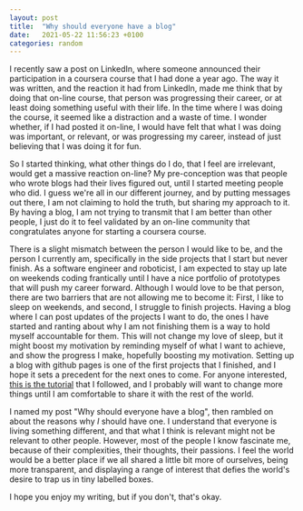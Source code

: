 ```yaml
---
layout: post
title:  "Why should everyone have a blog"
date:   2021-05-22 11:56:23 +0100
categories: random
---
```


I recently saw a post on LinkedIn, where someone announced their participation in a coursera course that I had done a year ago. The way it was written, and the reaction it had from LinkedIn, made me think that by doing that on-line course, that person was progressing their career, or at least doing something useful with their life. In the time where I was doing the course, it seemed like a distraction and a waste of time. I wonder whether, if I had posted it on-line, I would have felt that what I was doing was important, or relevant, or was progressing my career, instead of just believing that I was doing it for fun. 

So I started thinking, what other things do I do, that I feel are irrelevant, would get a massive reaction on-line? My pre-conception was that people who wrote blogs had their lives figured out, until I started meeting people who did. I guess we're all in our different journey, and by putting messages out there, I am not claiming to hold the truth, but sharing my approach to it. By having a blog, I am not trying to transmit that I am better than other people, I just do it to feel validated by an on-line community that congratulates anyone for starting a coursera course.

There is a slight mismatch between the person I would like to be, and the person I currently am, specifically in the side projects that I start but never finish. As a software engineer and roboticist, I am expected to stay up late on weekends coding frantically until I have a nice portfolio of prototypes that will push my career forward. Although I would love to be that person, there are two barriers that are not allowing me to become it: First, I like to sleep on weekends, and second,  I struggle to finish projects. Having a blog where I can post updates of the projects I want to do, the ones I have started and ranting about why I am not finishing them is a way to hold myself accountable for them. This will not change my love of sleep, but it might boost my motivation by reminding myself of what I want to achieve, and show the progress I make, hopefully boosting my motivation. Setting up a blog with github pages is one of the first projects that I finished, and I hope it sets a precedent for the next ones to come. For anyone interested, [this is the tutorial](gh-tutorial) that I followed, and I probably will want to change more things until I am comfortable to share it with the rest of the world.

I named my post "Why should everyone have a blog", then rambled on about the reasons why *I* should have one. I understand that everyone is living something different, and that what I think is relevant might not be relevant to other people. However, most of the people I know fascinate me, because of their complexities, their thoughts, their passions. I feel the world would be a better place if we all shared a little bit more of ourselves, being more transparent, and displaying a range of interest that defies the world's desire to trap us in tiny labelled boxes. 

I hope you enjoy my writing, but if you don't, that's okay.

[gh-tutorial]: https://docs.github.com/en/pages/setting-up-a-github-pages-site-with-jekyll
